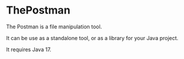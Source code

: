 # ThePostman

The Postman is a file manipulation tool.

It can be use as a standalone tool, or as a library for your Java project.

It requires Java 17.
